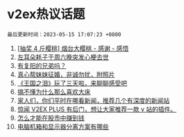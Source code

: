 # v2ex热议话题

`最后更新时间：2023-05-15 17:07:23 +0800`

1. [[抽奖 4 斤樱桃] 烟台大樱桃 - 感谢 - 感悟](https://www.v2ex.com/t/939979)
1. [左耳朵耗子于周六晚突发心梗去世](https://www.v2ex.com/t/940072)
1. [有复阳的兄弟吗？](https://www.v2ex.com/t/939998)
1. [真心帮妹妹征婚，非诚勿扰，附照片](https://www.v2ex.com/t/940146)
1. [《王国之泪》玩了三天啦，来聊聊感受吧](https://www.v2ex.com/t/940117)
1. [搞不懂为什么那么喜欢大床](https://www.v2ex.com/t/940023)
1. [家人们，你们平时在哪看新闻，推荐几个有深度的新闻站](https://www.v2ex.com/t/940017)
1. [惊闻 V2EX PLUS 有后门，想让大家推荐一款 v 站的插件。](https://www.v2ex.com/t/940006)
1. [怎么才能在股市中赚到钱](https://www.v2ex.com/t/940070)
1. [电脑机箱和显示器分离方案有哪些](https://www.v2ex.com/t/940037)

